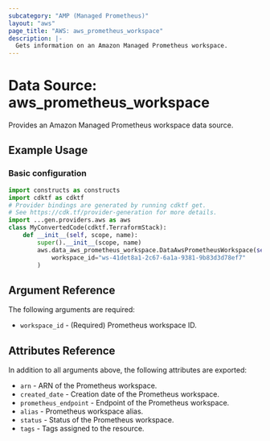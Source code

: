```yaml
---
subcategory: "AMP (Managed Prometheus)"
layout: "aws"
page_title: "AWS: aws_prometheus_workspace"
description: |-
  Gets information on an Amazon Managed Prometheus workspace.
---
```


# Data Source: aws_prometheus_workspace

Provides an Amazon Managed Prometheus workspace data source.

## Example Usage

### Basic configuration

```python
import constructs as constructs
import cdktf as cdktf
# Provider bindings are generated by running cdktf get.
# See https://cdk.tf/provider-generation for more details.
import ...gen.providers.aws as aws
class MyConvertedCode(cdktf.TerraformStack):
    def __init__(self, scope, name):
        super().__init__(scope, name)
        aws.data_aws_prometheus_workspace.DataAwsPrometheusWorkspace(self, "example",
            workspace_id="ws-41det8a1-2c67-6a1a-9381-9b83d3d78ef7"
        )
```

## Argument Reference

The following arguments are required:

* `workspace_id` - (Required) Prometheus workspace ID.

## Attributes Reference

In addition to all arguments above, the following attributes are exported:

* `arn` - ARN of the Prometheus workspace.
* `created_date` - Creation date of the Prometheus workspace.
* `prometheus_endpoint` - Endpoint of the Prometheus workspace.
* `alias` - Prometheus workspace alias.
* `status` - Status of the Prometheus workspace.
* `tags` - Tags assigned to the resource.

<!-- cache-key: cdktf-0.17.0-pre.15 input-b1418fa7046e93b51ce2c446270cf0820672a770dcc58040e19ed907157c39b9 -->